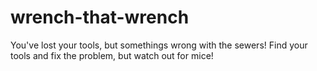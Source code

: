 # wrench-that-wrench
You've lost your tools, but somethings wrong with the sewers! Find your tools and fix the problem, but watch out for mice!
